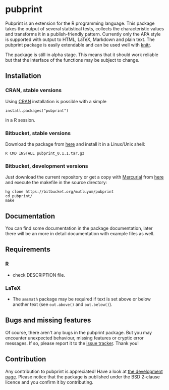 pubprint
===========

Pubprint is an extension for the R programming language. This package takes
the output of several statistical tests, collects the characteristic values
and transforms it in a publish-friendly pattern. Currently only the APA style
is supported with output to HTML, LaTeX, Markdown and plain text. The
pubprint package is easily extendable and can be used well with
[knitr](http://yihui.name/knitr/).

The package is still in alpha stage. This means that it should work reliable
but that the interface of the functions may be subject to change.

Installation
------------

### CRAN, stable versions

Using [CRAN](https://cran.r-project.org/) installation is possible with a
simple
```
install.packages("pubprint")
```
in a R session.

### Bitbucket, stable versions

Download the package from
[here](https://bitbucket.org/mutluyum/pubprint/downloads)
and install it in a Linux/Unix shell:
```
R CMD INSTALL pubprint_0.1.1.tar.gz
```

### Bitbucket, development versions

Just download the current repository or get a copy with
[Mercurial](https://www.mercurial-scm.org/) from
[here](https://bitbucket.org/mutluyum/pubprint) and execute the makefile in
the source directory:
```
hg clone https://bitbucket.org/mutluyum/pubprint
cd pubprint/
make
```

Documentation
-------------

You can find some documentation in the package documentation, later there will
be an more in detail documentation with example files as well.

Requirements
------------

### R
 - check DESCRIPTION file.

### LaTeX
 - The `amsmath` package may be required if text is set above or below another
   text (see `out.above()` and `out.below()`).

Bugs and missing features
-------------------------

Of course, there aren't any bugs in the pubprint package. But you may
encounter unexpected behaviour, missing features or cryptic error messages. If
so, please report it to the [issue
tracker](https://bitbucket.org/mutluyum/pubprint/issues). Thank you! 

Contribution
------------

Any contribution to pubprint is appreciated! Have a look at [the
development page](https://bitbucket.org/mutluyum/pubprint). Please notice
that the package is published under the BSD 2-clause licence and you confirm
it by contributing.
